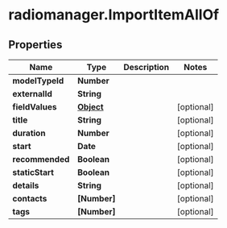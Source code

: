 # radiomanager.ImportItemAllOf

## Properties

Name | Type | Description | Notes
------------ | ------------- | ------------- | -------------
**modelTypeId** | **Number** |  | 
**externalId** | **String** |  | 
**fieldValues** | [**Object**](.md) |  | [optional] 
**title** | **String** |  | [optional] 
**duration** | **Number** |  | [optional] 
**start** | **Date** |  | [optional] 
**recommended** | **Boolean** |  | [optional] 
**staticStart** | **Boolean** |  | [optional] 
**details** | **String** |  | [optional] 
**contacts** | **[Number]** |  | [optional] 
**tags** | **[Number]** |  | [optional] 


